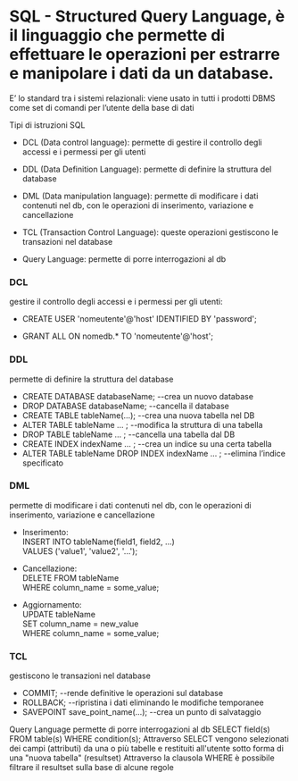 # SQL - Structured Query Language, è il linguaggio che permette di effettuare le operazioni per estrarre e manipolare i dati da un database.

E’ lo standard tra i sistemi relazionali: viene usato in tutti i prodotti DBMS come set di comandi per l’utente della base di
dati

Tipi di istruzioni SQL
- DCL (Data control language): permette di gestire il controllo degli accessi e i permessi per gli utenti

- DDL (Data Definition Language): permette di definire la struttura del database

- DML (Data manipulation language): permette di modificare i dati contenuti nel db, con le operazioni di inserimento, variazione e cancellazione

- TCL (Transaction Control Language): queste operazioni gestiscono le transazioni nel database

- Query Language: permette di porre interrogazioni al db

### DCL
gestire il controllo degli accessi e i permessi per gli utenti:

- CREATE USER 'nomeutente'@'host' IDENTIFIED BY 'password';

- GRANT ALL ON nomedb.* TO 'nomeutente'@'host';

### DDL
permette di definire la struttura del database

- CREATE DATABASE databaseName; --crea un nuovo database
- DROP DATABASE databaseName; --cancella il database
- CREATE TABLE tableName(…); --crea una nuova tabella nel DB
- ALTER TABLE tableName … ; --modifica la struttura di una tabella
- DROP TABLE tableName … ; --cancella una tabella dal DB
- CREATE INDEX indexName … ; --crea un indice su una certa tabella
- ALTER TABLE tableName DROP INDEX indexName … ; --elimina l’indice specificato

### DML
permette di modificare i dati contenuti nel db, con le operazioni di inserimento, variazione e cancellazione

- Inserimento:<br>
INSERT INTO tableName(field1, field2, …) <br>
VALUES ('value1', 'value2', '…');

- Cancellazione:<br>
DELETE FROM tableName <br>
WHERE column_name = some_value;<br>

- Aggiornamento:<br>
UPDATE tableName<br>
SET column_name = new_value<br>
WHERE column_name = some_value;<br>

### TCL
gestiscono le transazioni nel database

- COMMIT; --rende definitive le operazioni sul database
- ROLLBACK; --ripristina i dati eliminando le modifiche temporanee
- SAVEPOINT save_point_name(…); --crea un punto di salvataggio

Query Language
permette di porre interrogazioni al db
SELECT field(s)
FROM table(s)
WHERE condition(s);
Attraverso SELECT vengono selezionati dei campi (attributi) da una o più tabelle e
restituiti all'utente sotto forma di una "nuova tabella" (resultset)
Attraverso la clausola WHERE è possibile filtrare il resultset sulla base di alcune
regole